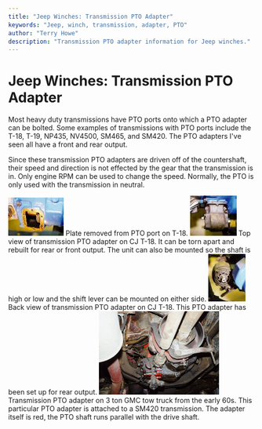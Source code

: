 ```yaml
---
title: "Jeep Winches: Transmission PTO Adapter"
keywords: "Jeep, winch, transmission, adapter, PTO"
author: "Terry Howe"
description: "Transmission PTO adapter information for Jeep winches."
---
```

# Jeep Winches: Transmission PTO Adapter

Most heavy duty transmissions have PTO ports onto which a PTO adapter can be bolted. Some examples of transmissions with PTO ports include the T-18, T-19, NP435, NV4500, SM465, and SM420. The PTO adapters I've seen all have a front and rear output.

Since these transmission PTO adapters are driven off of the countershaft, their speed and direction is not effected by the gear that the transmission is in. Only engine RPM can be used to change the speed. Normally, the PTO is only used with the transmission in neutral.

[![Transmission PTO adapter](../img/winch/t18pto02_.jpg)](../img/winch/t18pto02.jpg) Plate removed from PTO port on T-18. [![Transmission PTO adapter](../img/winch/t18pto01_.jpg)](../img/winch/t18pto01.jpg) Top view of transmission PTO adapter on CJ T-18. It can be torn apart and rebuilt for rear or front output. The unit can also be mounted so the shaft is high or low and the shift lever can be mounted on either side. [![Transmission PTO adapter](../img/winch/t18pto03_.jpg)](../img/winch/t18pto03.jpg) Back view of transmission PTO adapter on CJ T-18. This PTO adapter has been set up for rear output. [![Transmission PTO adapter](../img/winch/ptotr_.jpg)](../img/winch/ptotr.jpg) Transmission PTO adapter on 3 ton GMC tow truck from the early 60s. This particular PTO adapter is attached to a SM420 transmission. The adapter itself is red, the PTO shaft runs parallel with the drive shaft.